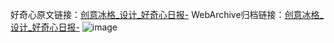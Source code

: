 好奇心原文链接：[创意冰格_设计_好奇心日报-](https://www.qdaily.com/articles/4132.html)
WebArchive归档链接：[创意冰格_设计_好奇心日报-](http://web.archive.org/web/20190623153814/https://www.qdaily.com/articles/4132.html)
![image](http://ww3.sinaimg.cn/large/007d5XDpgy1g3ve82dfo1j30u02jh12q)